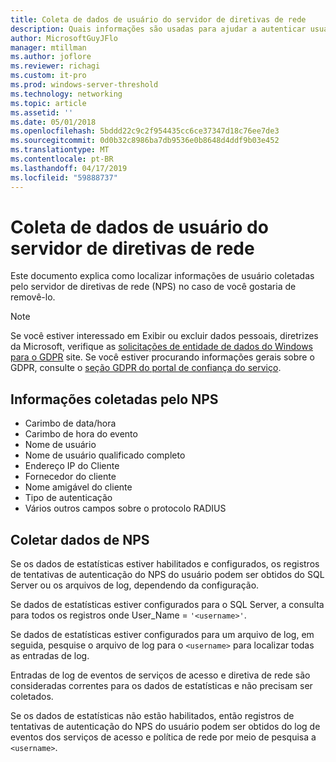 ```yaml
---
title: Coleta de dados de usuário do servidor de diretivas de rede
description: Quais informações são usadas para ajudar a autenticar usuários pelo servidor de diretiva de rede no Windows Server 2016.
author: MicrosoftGuyJFlo
manager: mtillman
ms.author: joflore
ms.reviewer: richagi
ms.custom: it-pro
ms.prod: windows-server-threshold
ms.technology: networking
ms.topic: article
ms.assetid: ''
ms.date: 05/01/2018
ms.openlocfilehash: 5bddd22c9c2f954435cc6ce37347d18c76ee7de3
ms.sourcegitcommit: 0d0b32c8986ba7db9536e0b8648d4ddf9b03e452
ms.translationtype: MT
ms.contentlocale: pt-BR
ms.lasthandoff: 04/17/2019
ms.locfileid: "59888737"
---
```

# <a name="network-policy-server-user-data-collection"></a>Coleta de dados de usuário do servidor de diretivas de rede

Este documento explica como localizar informações de usuário coletadas pelo servidor de diretivas de rede (NPS) no caso de você gostaria de removê-lo.

>[!Note]
>Se você estiver interessado em Exibir ou excluir dados pessoais, diretrizes da Microsoft, verifique as [solicitações de entidade de dados do Windows para o GDPR](https://docs.microsoft.com/microsoft-365/compliance/gdpr-dsr-windows) site. Se você estiver procurando informações gerais sobre o GDPR, consulte o [seção GDPR do portal de confiança do serviço](https://servicetrust.microsoft.com/ViewPage/GDPRGetStarted).

## <a name="information-collected-by-nps"></a>Informações coletadas pelo NPS

- Carimbo de data/hora
- Carimbo de hora do evento
- Nome de usuário
- Nome de usuário qualificado completo
- Endereço IP do Cliente
- Fornecedor do cliente
- Nome amigável do cliente
- Tipo de autenticação
- Vários outros campos sobre o protocolo RADIUS

## <a name="gather-data-from-nps"></a>Coletar dados de NPS

Se os dados de estatísticas estiver habilitados e configurados, os registros de tentativas de autenticação do NPS do usuário podem ser obtidos do SQL Server ou os arquivos de log, dependendo da configuração. 

Se dados de estatísticas estiver configurados para o SQL Server, a consulta para todos os registros onde User_Name = `'<username>'`.

Se dados de estatísticas estiver configurados para um arquivo de log, em seguida, pesquise o arquivo de log para o `<username>` para localizar todas as entradas de log.

Entradas de log de eventos de serviços de acesso e diretiva de rede são consideradas correntes para os dados de estatísticas e não precisam ser coletados.

Se os dados de estatísticas não estão habilitados, então registros de tentativas de autenticação do NPS do usuário podem ser obtidos do log de eventos dos serviços de acesso e política de rede por meio de pesquisa a `<username>`.
